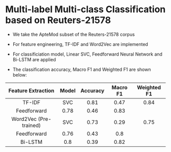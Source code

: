 # Multi-label Multi-class Classification based on Reuters-21578

- We take the ApteMod subset of the Reuters-21578 corpus

- For feature engineering, TF-IDF and Word2Vec are implemented

- For classificiation model, Linear SVC, Feedforward Neural Network and Bi-LSTM are applied

- The classification accuracy, Macro F1 and Weighted F1 are shown below:

**Feature Extraction**|**Model**|**Accuracy**|**Macro F1**|**Weighted F1**
:-----:|:-----:|:-----:|:-----:|:-----:
TF-IDF|SVC|0.81|0.47|0.84
 |Feedforward|0.78|0.46|0.83
Word2Vec (Pre-trained)|SVC|0.73|0.29|0.75
 |Feedforward|0.76|0.43|0.8
 |Bi-LSTM|0.8|0.39|0.82
